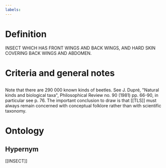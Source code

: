 ```yaml
---
labels: 
---
```


# Definition
INSECT WHICH HAS FRONT WINGS AND BACK WINGS, AND HARD SKIN COVERING BACK WINGS AND ABDOMEN.
# Criteria and general notes
## 
Note that there are 290 000 known kinds of beetles. See J. Dupré, "Natural kinds and biological taxa", Philosophical Review no. 90 (1981) pp. 66-90, in particular see p. 76. The important conclusion to draw is that [[TLS]] must always remain concerned with conceptual folklore rather than with scientific taxonomy.
# Ontology

## Hypernym
[[INSECT]]